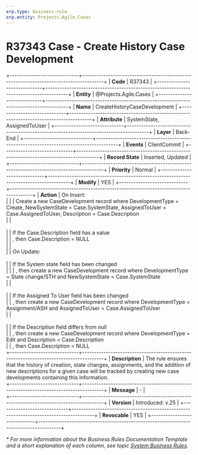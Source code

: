```yaml
---
erp.type: business-rule
erp.entity: Projects.Agile.Cases
---
```


# R37343 Case - Create History Case Development
+-----------------------------+---------------------------------------------------------------------------------------+
| **Code**                    | R37343                                                                                |
+-----------------------------+---------------------------------------------------------------------------------------+
| **Entity**                  | @Projects.Agile.Cases                                                                 |
+-----------------------------+---------------------------------------------------------------------------------------+
| **Name**                    | CreateHistoryCaseDevelopment                                                          |
+-----------------------------+---------------------------------------------------------------------------------------+
| **Attribute**               | SystemState, AssignedToUser                                                           |
+-----------------------------+---------------------------------------------------------------------------------------+
| **Layer**                   | Back-End                                                                              |
+-----------------------------+---------------------------------------------------------------------------------------+
| **Events**                  | ClientCommit                                                                          |
+-----------------------------+---------------------------------------------------------------------------------------+
| **Record State**            | Inserted, Updated                                                                     |
+-----------------------------+---------------------------------------------------------------------------------------+
| **Priority**                | Normal                                                                                |
+-----------------------------+---------------------------------------------------------------------------------------+
| **Modify**                  | YES                                                                                   |
+-----------------------------+---------------------------------------------------------------------------------------+
| **Action**                  | On Insert:<br>                                                                        |
|                             | Create a new CaseDevelopment record where DevelopmentType = Create, NewSystemState = Case.SystemState, AssignedToUser = Case.AssignedToUser, Description = Case.Description<br>
|                             | <br>                                                                                                                       
|                             | If the Case.Description field has a value<br>
|                             | , then Case.Description = NULL<br>
|                             | <br>
|                             | On Update:<br>                                                                                                                   
|                             | If the System state field has been changed<br>                                        |
|                             | , then create a new CaseDevelopment record where DevelopmentType = State change/STH and NewSystemState = Case.SystemState<br>
|                             | <br>                                                                                                                       
|                             | If the Assigned To User field has been changed<br>
|                             | , then create a new CaseDevelopment record where DevelopmentType = Assignment/ASH and AssignedToUser = Case.AssignedToUser<br>
|                             | <br>                                                                                                                       
|                             | If the Description field differs from null<br>
|                             | , then create a new CaseDevelopment record where DevelopmentType = Edit and Description = Case.Description<br>
|                             | , then Case.Description = NULL<br>
+-----------------------------+---------------------------------------------------------------------------------------+
| **Description**             | The rule ensures that the history of creation, state changes, assignments, and the addition of new descriptions for a given case will be tracked by creating new case developments containing this information.                
+-----------------------------+---------------------------------------------------------------------------------------+
| **Message**                 | \-                                                                                    |                         
+-----------------------------+---------------------------------------------------------------------------------------+
| **Version**                 | Introduced: v.25                                                                      |
+-----------------------------+---------------------------------------------------------------------------------------+
| **Revocable**               | YES                                                                                   |
+-----------------------------+---------------------------------------------------------------------------------------+

*\* For more information about the Business Rules Documentation Template and a short explanation of each column, see
topic [System Business Rules](../templates/template-description-system-business-rules.md).*
